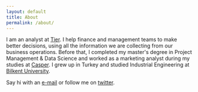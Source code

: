 ```yaml
---
layout: default
title: About
permalink: /about/
---
```


I am an analyst at [Tier](https://www.tier.app/). I help finance and management teams to make better decisions, using all the information we are collecting from our business operations. Before that, I completed my master's degree in Project Management & Data Science and worked as a marketing analyst during my studies at [Casper](https://www.casper.com/). I grew up in Turkey and studied Industrial Engineering at [Bilkent University](https://w3.bilkent.edu.tr/bilkent/).

Say hi with an [e-mail](mailto:onurhan.irkin@gmail.com) or follow me on [twitter](https://twitter.com/onur_irkin).
